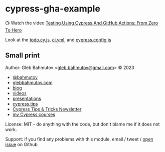 # cypress-gha-example

📺 Watch the video [Testing Using Cypress And GitHub Actions: From Zero To Hero](https://youtu.be/IEkRyElQ6VE)

Look at the [todo.cy.js](cypress/e2e/1-getting-started/todo.cy.js), [ci.yml](.github/workflows/ci.yml), and [cypress.config.js](./cypress.config.js)

## Small print

Author: Gleb Bahmutov &lt;gleb.bahmutov@gmail.com&gt; &copy; 2023

- [@bahmutov](https://twitter.com/bahmutov)
- [glebbahmutov.com](https://glebbahmutov.com)
- [blog](https://glebbahmutov.com/blog)
- [videos](https://www.youtube.com/glebbahmutov)
- [presentations](https://slides.com/bahmutov)
- [cypress.tips](https://cypress.tips)
- [Cypress Tips & Tricks Newsletter](https://cypresstips.substack.com/)
- [my Cypress courses](https://cypress.tips/courses)

License: MIT - do anything with the code, but don't blame me if it does not work.

Support: if you find any problems with this module, email / tweet /
[open issue](https://github.com/bahmutov/cypress-gha-example/issues) on Github
